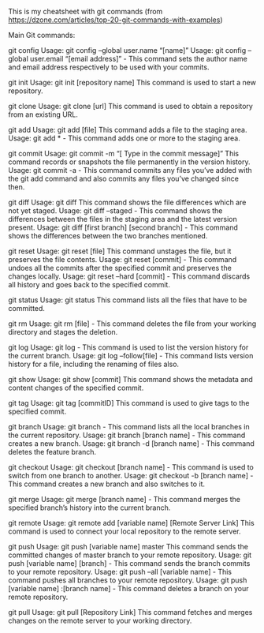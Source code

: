 This is my cheatsheet with git commands (from https://dzone.com/articles/top-20-git-commands-with-examples)

Main Git commands:

git config
Usage: git config –global user.name “[name]”
Usage: git config –global user.email “[email address]” - This command sets the author name and email address respectively to be used with your commits.


git init
Usage: git init [repository name]
This command is used to start a new repository.


git clone
Usage: git clone [url]
This command is used to obtain a repository from an existing URL.


git add
Usage: git add [file]
This command adds a file to the staging area.
Usage: git add * - This command adds one or more to the staging area.


git commit
Usage: git commit -m “[ Type in the commit message]”
This command records or snapshots the file permanently in the version history.
Usage: git commit -a - This command commits any files you’ve added with the git add command
and also commits any files you’ve changed since then.


git diff
Usage: git diff
This command shows the file differences which are not yet staged.
Usage: git diff –staged - This command shows the differences between the files in the staging area
and the latest version present.
Usage: git diff [first branch] [second branch] - This command shows the differences between the
two branches mentioned.


git reset
Usage: git reset [file]
This command unstages the file, but it preserves the file contents.
Usage: git reset [commit] - This command undoes all the commits after the specified commit and
preserves the changes locally.
Usage: git reset –hard [commit] - This command discards all history and goes back to the specified
commit.


git status
Usage: git status
This command lists all the files that have to be committed.


git rm
Usage: git rm [file] - This command deletes the file from your working directory and stages the deletion.


git log
Usage: git log - This command is used to list the version history for the current branch.
Usage: git log –follow[file] - This command lists version history for a file, including the renaming of
files also.


git show
Usage: git show [commit]
This command shows the metadata and content changes of the specified commit.


git tag
Usage: git tag [commitID]
This command is used to give tags to the specified commit.


git branch
Usage: git branch - This command lists all the local branches in the current repository.
Usage: git branch [branch name] - This command creates a new branch.
Usage: git branch -d [branch name] - This command deletes the feature branch.


git checkout
Usage: git checkout [branch name] - This command is used to switch from one branch to another.
Usage: git checkout -b [branch name] - This command creates a new branch and also switches to it.


git merge
Usage: git merge [branch name] - This command merges the specified branch’s history into the current
branch.


git remote
Usage: git remote add [variable name] [Remote Server Link]
This command is used to connect your local repository to the remote server.


git push
Usage: git push [variable name] master
This command sends the committed changes of master branch to your remote repository.
Usage: git push [variable name] [branch] - This command sends the branch commits to your remote
repository.
Usage: git push –all [variable name] - This command pushes all branches to your remote repository.
Usage: git push [variable name] :[branch name] - This command deletes a branch on your remote
repository.


git pull
Usage: git pull [Repository Link]
This command fetches and merges changes on the remote server to your working directory.
